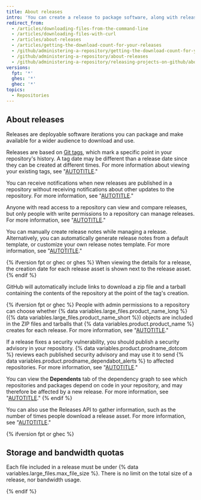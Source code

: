 ```yaml
---
title: About releases
intro: 'You can create a release to package software, along with release notes and links to binary files, for other people to use.'
redirect_from:
  - /articles/downloading-files-from-the-command-line
  - /articles/downloading-files-with-curl
  - /articles/about-releases
  - /articles/getting-the-download-count-for-your-releases
  - /github/administering-a-repository/getting-the-download-count-for-your-releases
  - /github/administering-a-repository/about-releases
  - /github/administering-a-repository/releasing-projects-on-github/about-releases
versions:
  fpt: '*'
  ghes: '*'
  ghec: '*'
topics:
  - Repositories
---
```

## About releases

Releases are deployable software iterations you can package and make available for a wider audience to download and use.

Releases are based on [Git tags](https://git-scm.com/book/en/Git-Basics-Tagging), which mark a specific point in your repository's history. A tag date may be different than a release date since they can be created at different times. For more information about viewing your existing tags, see "[AUTOTITLE](/repositories/releasing-projects-on-github/viewing-your-repositorys-releases-and-tags)."

You can receive notifications when new releases are published in a repository without receiving notifications about other updates to the repository. For more information, see "[AUTOTITLE](/account-and-profile/managing-subscriptions-and-notifications-on-github/managing-subscriptions-for-activity-on-github/viewing-your-subscriptions)."

Anyone with read access to a repository can view and compare releases, but only people with write permissions to a repository can manage releases. For more information, see "[AUTOTITLE](/repositories/releasing-projects-on-github/managing-releases-in-a-repository)."

You can manually create release notes while managing a release. Alternatively, you can automatically generate release notes from a default template, or customize your own release notes template. For more information, see "[AUTOTITLE](/repositories/releasing-projects-on-github/automatically-generated-release-notes)."

{% ifversion fpt or ghec or ghes %}
When viewing the details for a release, the creation date for each release asset is shown next to the release asset.
{% endif %}

GitHub will automatically include links to download a zip file and a tarball containing the contents of the repository at the point of the tag's creation.

{% ifversion fpt or ghec %}
People with admin permissions to a repository can choose whether {% data variables.large_files.product_name_long %} ({% data variables.large_files.product_name_short %}) objects are included in the ZIP files and tarballs that {% data variables.product.product_name %} creates for each release. For more information, see "[AUTOTITLE](/repositories/managing-your-repositorys-settings-and-features/managing-repository-settings/managing-git-lfs-objects-in-archives-of-your-repository)."

If a release fixes a security vulnerability, you should publish a security advisory in your repository. {% data variables.product.prodname_dotcom %} reviews each published security advisory and may use it to send {% data variables.product.prodname_dependabot_alerts %} to affected repositories. For more information, see "[AUTOTITLE](/code-security/security-advisories/working-with-repository-security-advisories/about-repository-security-advisories)."

You can view the **Dependents** tab of the dependency graph to see which repositories and packages depend on code in your repository, and may therefore be affected by a new release. For more information, see "[AUTOTITLE](/code-security/supply-chain-security/understanding-your-software-supply-chain/about-the-dependency-graph)."
{% endif %}

You can also use the Releases API to gather information, such as the number of times people download a release asset. For more information, see "[AUTOTITLE](/rest/releases)."

{% ifversion fpt or ghec %}

## Storage and bandwidth quotas

 Each file included in a release must be under {% data variables.large_files.max_file_size %}. There is no limit on the total size of a release, nor bandwidth usage.

{% endif %}
